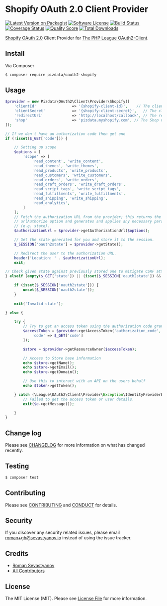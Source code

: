 # Shopify OAuth 2.0 Client Provider

[![Latest Version on Packagist][ico-version]][link-packagist]
[![Software License][ico-license]](LICENSE.md)
[![Build Status][ico-travis]][link-travis]
[![Coverage Status][ico-scrutinizer]][link-scrutinizer]
[![Quality Score][ico-code-quality]][link-code-quality]
[![Total Downloads][ico-downloads]][link-downloads]

[Shopify OAuth 2.0][link-oauth2-shopify] Client Provider for [The PHP League OAuth2-Client][link-oauth2-league].

## Install

Via Composer

``` bash
$ composer require pizdata/oauth2-shopify
```

## Usage

``` php
$provider = new Pizdata\OAuth2\Client\Provider\Shopify([
    'clientId'                => '{shopify-client-id}',    // The client ID assigned to you by the Shopify
    'clientSecret'            => '{shopify-client-secret}',   // The client password assigned to you by the Shopify
    'redirectUri'             => 'http://localhost/callback', // The redirect URI assigned to you
    'shop'                    => 'pizdata.myshopify.com', // The Shop name
]);

// If we don't have an authorization code then get one
if (!isset($_GET['code'])) {

    // Setting up scope
    $options = [
        'scope' => [
            'read_content', 'write_content',
            'read_themes', 'write_themes',
            'read_products', 'write_products',
            'read_customers', 'write_customers',
            'read_orders', 'write_orders',
            'read_draft_orders', 'write_draft_orders',
            'read_script_tags', 'write_script_tags',
            'read_fulfillments', 'write_fulfillments',
            'read_shipping', 'write_shipping',
            'read_analytics',
        ]
    ];
    // Fetch the authorization URL from the provider; this returns the
    // urlAuthorize option and generates and applies any necessary parameters
    // (e.g. state).
    $authorizationUrl = $provider->getAuthorizationUrl($options);

    // Get the state generated for you and store it to the session.
    $_SESSION['oauth2state'] = $provider->getState();

    // Redirect the user to the authorization URL.
    header('Location: ' . $authorizationUrl);
    exit;

// Check given state against previously stored one to mitigate CSRF attack
} elseif (empty($_GET['state']) || (isset($_SESSION['oauth2state']) && $_GET['state'] !== $_SESSION['oauth2state'])) {

    if (isset($_SESSION['oauth2state'])) {
        unset($_SESSION['oauth2state']);
    }
    
    exit('Invalid state');

} else {

    try {
        // Try to get an access token using the authorization code grant.
        $accessToken = $provider->getAccessToken('authorization_code', [
            'code' => $_GET['code']
        ]);

        $store = $provider->getResourceOwner($accessToken);

        // Access to Store base information
        echo $store->getName();
        echo $store->getEmail();
        echo $store->getDomain();

        // Use this to interact with an API on the users behalf
        echo $token->getToken();

    } catch (\League\OAuth2\Client\Provider\Exception\IdentityProviderException $e) {
        // Failed to get the access token or user details.
        exit($e->getMessage());

    }
}

```

## Change log

Please see [CHANGELOG](CHANGELOG.md) for more information on what has changed recently.

## Testing

``` bash
$ composer test
```

## Contributing

Please see [CONTRIBUTING](CONTRIBUTING.md) and [CONDUCT](CONDUCT.md) for details.

## Security

If you discover any security related issues, please email roman+gh@sevastyanov.io instead of using the issue tracker.

## Credits

- [Roman Sevastyanov][link-author]
- [All Contributors][link-contributors]

## License

The MIT License (MIT). Please see [License File](LICENSE.md) for more information.

[ico-version]: https://img.shields.io/packagist/v/pizdata/oauth2-shopify-php.svg?style=flat-square
[ico-license]: https://img.shields.io/badge/license-MIT-brightgreen.svg?style=flat-square
[ico-travis]: https://img.shields.io/travis/pizdata/oauth2-shopify-php/master.svg?style=flat-square
[ico-scrutinizer]: https://img.shields.io/scrutinizer/coverage/g/pizdata/oauth2-shopify-php.svg?style=flat-square
[ico-code-quality]: https://img.shields.io/scrutinizer/g/pizdata/oauth2-shopify-php.svg?style=flat-square
[ico-downloads]: https://img.shields.io/packagist/dt/pizdata/oauth2-shopify-php.svg?style=flat-square

[link-packagist]: https://packagist.org/packages/pizdata/oauth2-shopify
[link-travis]: https://travis-ci.org/pizdata/oauth2-shopify-php
[link-scrutinizer]: https://scrutinizer-ci.com/g/pizdata/oauth2-shopify-php/code-structure
[link-code-quality]: https://scrutinizer-ci.com/g/pizdata/oauth2-shopify-php
[link-downloads]: https://packagist.org/packages/pizdata/oauth2-shopify
[link-author]: https://github.com/sevastyanovio
[link-contributors]: ../../contributors
[link-oauth2-league]: https://github.com/thephpleague/oauth2-client
[link-oauth2-shopify]: https://help.shopify.com/api/getting-started/authentication/oauth
